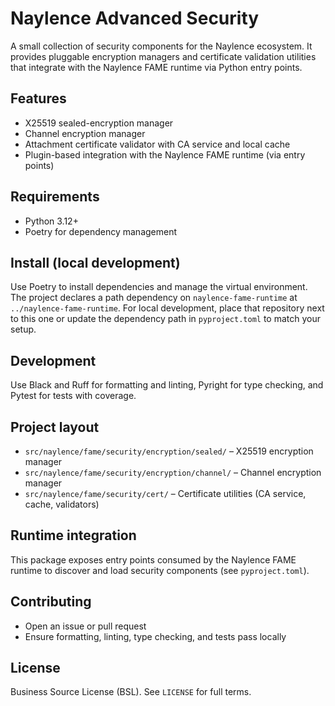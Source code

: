 # Naylence Advanced Security

A small collection of security components for the Naylence ecosystem. It provides pluggable encryption managers and certificate validation utilities that integrate with the Naylence FAME runtime via Python entry points.

## Features

- X25519 sealed-encryption manager
- Channel encryption manager
- Attachment certificate validator with CA service and local cache
- Plugin-based integration with the Naylence FAME runtime (via entry points)

## Requirements

- Python 3.12+
- Poetry for dependency management

## Install (local development)

Use Poetry to install dependencies and manage the virtual environment. The project declares a path dependency on `naylence-fame-runtime` at `../naylence-fame-runtime`. For local development, place that repository next to this one or update the dependency path in `pyproject.toml` to match your setup.

## Development

Use Black and Ruff for formatting and linting, Pyright for type checking, and Pytest for tests with coverage.

## Project layout

- `src/naylence/fame/security/encryption/sealed/` – X25519 encryption manager
- `src/naylence/fame/security/encryption/channel/` – Channel encryption manager
- `src/naylence/fame/security/cert/` – Certificate utilities (CA service, cache, validators)

## Runtime integration

This package exposes entry points consumed by the Naylence FAME runtime to discover and load security components (see `pyproject.toml`).

## Contributing

- Open an issue or pull request
- Ensure formatting, linting, type checking, and tests pass locally

## License

Business Source License (BSL). See `LICENSE` for full terms.